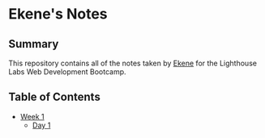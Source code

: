 # Ekene's Notes

## Summary 

This repository contains all of the notes taken by [Ekene](https://github.com/ekeneezeani) for the Lighthouse Labs Web Development Bootcamp.

## Table of Contents
* [Week 1](/lighthouse-web-notes/Week_1)
  * [Day 1](/lighthouse-web-notes/Week_1/Day_1)
